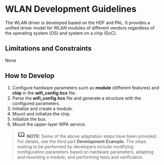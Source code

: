 # WLAN Development Guidelines<a name="EN-US_TOPIC_0000001051802310"></a>

The WLAN driver is developed based on the HDF and PAL. It provides a unified driver model for WLAN modules of different vendors regardless of the operating system \(OS\) and system on a chip \(SoC\).

## Limitations and Constraints<a name="section355831574414"></a>

None

## How to Develop<a name="section96091936185820"></a>

1.  Configure hardware parameters such as  **module**  \(different features\) and  **chip**  in the  **wifi\_config.hcs**  file.
2.  Parse the  **wifi\_config.hcs**  file and generate a structure with the configured parameters.
3.  Initialize and create a module.
4.  Mount and initialize the chip.
5.  Initialize the bus.
6.  Mount the upper-layer WPA service.

>![](public_sys-resources/icon-note.gif) **NOTE:** 
>Some of the above adaptation steps have been provided. For details, see the third part  **Development Example**. The steps waiting to be performed by developers include modifying configuration parameters based on hardware parameters, adapting and mounting a module, and performing tests and verification.


